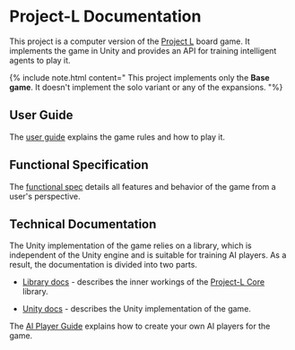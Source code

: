 <link rel='stylesheet' href='./css/markdown-alert.css'/>

# Project-L Documentation

This project is a computer version of the [Project L](https://www.boardcubator.com/games/project-l/) board game. It implements the game in Unity and provides an API for training intelligent agents to play it.

{% include note.html content="
This project implements only the **Base game**. It doesn't implement the solo variant or any of the expansions.
"%}

## User Guide

The [user guide](./UserDocs/index) explains the game rules and how to play it.

## Functional Specification

The [functional spec](./FunctionDocs/index) details all features and behavior of the game from a user's perspective.

## Technical Documentation

The Unity implementation of the game relies on a library, which is independent of the Unity engine and is suitable for training AI players. As a result, the documentation is divided into two parts.

- [Library docs](./TechnicalDocs/core/index) - describes the inner workings of the [Project-L Core](./ProjectLCoreDocs/index.html) library.

- [Unity docs](./TechnicalDocs/unity/index) - describes the Unity implementation of the game.

The [AI Player Guide](./AIPlayerGuide/index) explains how to create your own AI players for the game.
